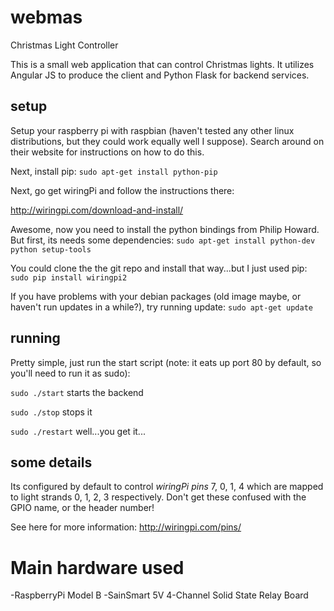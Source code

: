 # webmas
Christmas Light Controller

This is a small web application that can control Christmas lights.  It utilizes Angular JS to produce the client and Python Flask for backend services.

## setup
Setup your raspberry pi with raspbian (haven't tested any other linux distributions, but they could work equally well I suppose). Search around on their website for instructions on how to do this.

Next, install pip:
`sudo apt-get install python-pip`

Next, go get wiringPi and follow the instructions there:

http://wiringpi.com/download-and-install/

Awesome, now you need to install the python bindings from Philip Howard.  But first, its needs some dependencies:
`sudo apt-get install python-dev python setup-tools`

You could clone the the git repo and install that way...but I just used pip:
`sudo pip install wiringpi2`

If you have problems with your debian packages (old image maybe, or haven't run updates in a while?), try running update:
`sudo apt-get update`

## running
Pretty simple, just run the start script (note: it eats up port 80 by default, so you'll need to run it as sudo):

`sudo ./start` starts the backend

`sudo ./stop` stops it

`sudo ./restart` well...you get it...

## some details
Its configured by default to control *wiringPi pins* 7, 0, 1, 4 which are mapped to light strands 0, 1, 2, 3 respectively.  Don't get these confused with the GPIO name, or the header number!

See here for more information: http://wiringpi.com/pins/

# Main hardware used
-RaspberryPi Model B
-SainSmart 5V 4-Channel Solid State Relay Board 
